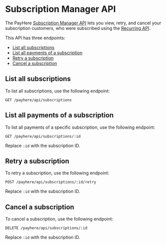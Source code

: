 # Subscription Manager API

The PayHere [Subscription Manager API](https://support.payhere.lk/api-&-mobile-sdk/subscription-manager-api) lets you view, retry, and cancel your subscription customers, who were subscribed using the [Recurring API](https://support.payhere.lk/api-&-mobile-sdk/recurring-api).

This API has three endpoints:

- [List all subscriptions](#list-all-subscriptions)
- [List all payments of a subscription](#list-all-payments-of-a-subscription)
- [Retry a subscription](#retry-a-subscription)
- [Cancel a subscription](#cancel-a-subscription)

## List all subscriptions

To list all subscriptions, use the following endpoint:

```http request
GET /payhere/api/subscriptions
```

## List all payments of a subscription

To list all payments of a specific subscription, use the following endpoint:

```http request
GET /payhere/api/subscriptions/:id
```

Replace `:id` with the subscription ID.

## Retry a subscription

To retry a subscription, use the following endpoint:

```http request
POST /payhere/api/subscriptions/:id/retry
```

Replace `:id` with the subscription ID.

## Cancel a subscription

To cancel a subscription, use the following endpoint:

```http request
DELETE /payhere/api/subscriptions/:id
```

Replace `:id` with the subscription ID.

